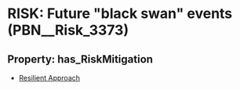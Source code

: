 # RISK: __Future "black swan" events__ (PBN__Risk_3373)

## Property: has_RiskMitigation

* [Resilient Approach](PBN__Mitigation_2186)

